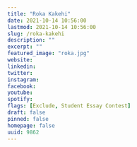 ```yaml
---
title: "Roka Kakehi"
date: 2021-10-14 10:56:00
lastmod: 2021-10-14 10:56:00
slug: /roka-kakehi
description: ""
excerpt: ""
featured_image: "roka.jpg"
website: 
linkedin: 
twitter: 
instagram: 
facebook: 
youtube: 
spotify: 
flags: [Exclude, Student Essay Contest]
draft: false
pinned: false
homepage: false
uuid: 9862
---
```



